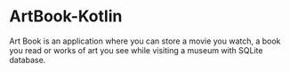 # ArtBook-Kotlin
 
 Art Book is an application where you can store a movie you watch, a book you read or works of art you see while visiting a museum with SQLite database.
